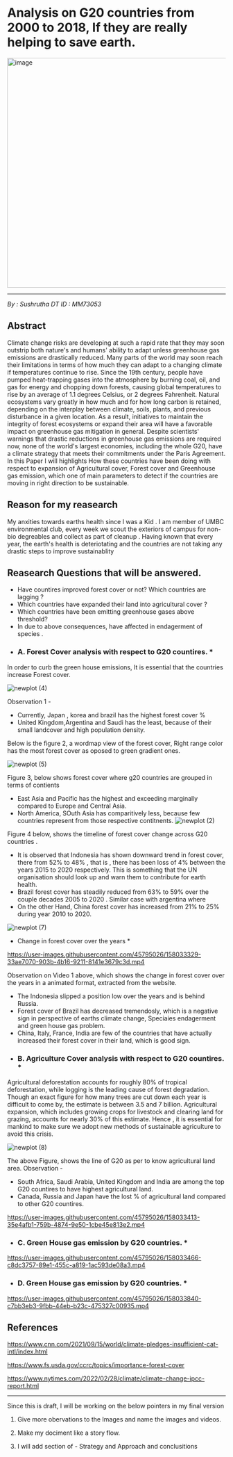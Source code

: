 # Analysis on G20 countries from 2000 to 2018, If they are really helping to save earth.

<img width="529" alt="image" src="https://user-images.githubusercontent.com/45795026/158034547-34802eff-2985-4e31-8a1f-9b601c21a954.png">

-------------------------
*By : Sushrutha DT* 
*ID : MM73053*

## Abstract 

Climate change risks are developing at such a rapid rate that they may soon outstrip both nature's and humans' ability to adapt unless greenhouse gas emissions are drastically reduced.
Many parts of the world may soon reach their limitations in terms of how much they can adapt to a changing climate if temperatures continue to rise. Since the 19th century, people have pumped heat-trapping gases into the atmosphere by burning coal, oil, and gas for energy and chopping down forests, causing global temperatures to rise by an average of 1.1 degrees Celsius, or 2 degrees Fahrenheit. 
 Natural ecosystems vary greatly in how much and for how long carbon is retained, depending on the interplay between climate, soils, plants, and previous disturbance in a given location. As a result, initiatives to maintain the integrity of forest ecosystems or expand their area will have a favorable impact on greenhouse gas mitigation in general. Despite scientists' warnings that drastic reductions in greenhouse gas emissions are required now, none of the world's largest economies, including the whole G20, have a climate strategy that meets their commitments under the  Paris Agreement.
 In this Paper I will highlights How these countries have been doing with respect to expansion of Agricultural cover, Forest cover and Greenhouse gas emission, which one of main parameters to detect if the countries are moving in right direction to be sustainable.

## Reason for my reasearch
My anxities towards earths health since I was a Kid . I am member of UMBC environmental club, every week we scout the exteriors of campus for non-bio degreables and collect as part of cleanup . 
Having known that every year, the earth's health is deteriotating and the countries are not taking any drastic steps to improve sustainablity 

## Reasearch Questions that will be answered. 
- Have countires  improved forest cover or not? Which countries are lagging ? 
- Which countries have expanded their land into agricultural cover ?
- Which countries have been emitting greenhouse gases above threshold?
- In due to above consequences, have affected in endagerment of species . 


* ### A. Forest Cover analysis with respect to G20 countires. * 

In order to curb the green house emissions, It is essential that the countries increase Forest cover. 

![newplot (4)](https://user-images.githubusercontent.com/45795026/158033289-49127473-1ffc-4926-973d-79e602787aec.png)

Observation 1  - 
  - Currently, Japan , korea and brazil has the highest forest cover % 
  - United Kingdom,Argentina and Saudi has the least, because of their small landcover and high population density.

Below is the figure 2, a  wordmap view of the forest cover, Right range color has the most forest cover as oposed to green gradient ones.

![newplot (5)](https://user-images.githubusercontent.com/45795026/158033411-2d32ecb1-a3dc-4306-9848-708f9100d788.png)

Figure 3, below shows forest cover  where g20 countries are grouped in terms of contients 
 - East Asia and Pacific has the highest and exceeding marginally compared to Europe and Central Asia.
 - North America, SOuth Asia has comparitively less, because few countries represent from those respective contitnents.
![newplot (2)](https://user-images.githubusercontent.com/45795026/158034878-cdc1ea94-c8f0-45ad-acd7-ee123e900eda.png)

Figure 4 below, shows the timeline of forest cover change across G20 countries .
- It is observed that Indonesia has shown downward trend in forest cover, there from 52% to 48% , that is , there has been loss of 4%  between the years 2015 to 2020 respectively. This is something that the UN organisation should look up and warn them to contribute for earth health.
- Brazil forest cover has steadily reduced from 63% to 59% over the couple decades 2005 to 2020 . Similar case with argentina where 
- On the other Hand, China forest cover has increased from 21% to 25% during year 2010 to 2020.

![newplot (7)](https://user-images.githubusercontent.com/45795026/158033308-b6187548-71db-4542-bf20-449a0e121054.png)


* Change in forest cover over the years *

https://user-images.githubusercontent.com/45795026/158033329-33ae7070-903b-4b16-9211-8141e3679c3d.mp4


Observation on Video 1 above, which shows the change in forest cover over the years in a animated format, extracted from the website. 
- The Indonesia slipped a position low over the years and is behind Russia. 
- Forest cover of Brazil has decreased tremendosly, which is a negative sign in perspective of earths climate change, Speciaies endagerment and green house gas problem.
- China, Italy, France, India are few of the countries that have actually increased their forest cover in their land, which is good sign. 



* ### B. Agriculture Cover analysis with respect to G20 countires. * 

Agricultural deforestation accounts for roughly 80% of tropical deforestation, while logging is the leading cause of forest degradation. Though an exact figure for how many trees are cut down each year is difficult to come by, the estimate is between 3.5 and 7 billion. Agricultural expansion, which includes growing crops for livestock and clearing land for grazing, accounts for nearly 30% of this estimate. Hence , it is essential for mankind to make sure we adopt new methods of sustainable agriculture to avoid this crisis.

![newplot (8)](https://user-images.githubusercontent.com/45795026/158033400-dec6861b-80ac-4dbb-b0f1-921691c1c89a.png)

The above Figure, shows the line of G20 as per to know agricultural land area. 
Observation - 
- South Africa, Saudi Arabia, United Kingdom and India are among the top G20 countires to have highest agricultural land.
- Canada, Russia and Japan have the lost % of agricultural land compared to other G20 countires.

https://user-images.githubusercontent.com/45795026/158033413-35e4afb1-759b-4874-9e50-1cbe45e813e2.mp4



* ### C. Green House gas emission by G20 countries. * 


https://user-images.githubusercontent.com/45795026/158033466-c8dc3757-89e1-455c-a819-1ac593de08a3.mp4




* ### D. Green House gas emission by G20 countries. * 



https://user-images.githubusercontent.com/45795026/158033840-c7bb3eb3-9fbb-44eb-b23c-475327c00935.mp4


## References 

https://www.cnn.com/2021/09/15/world/climate-pledges-insufficient-cat-intl/index.html

https://www.fs.usda.gov/ccrc/topics/importance-forest-cover

https://www.nytimes.com/2022/02/28/climate/climate-change-ipcc-report.html



----------------------

Since this is draft, I will be working on the below pointers in my final version 

1. Give more obervations to the Images and name the images and videos.

2. Make my dociment like a story flow.

3. I will add section of - Strategy and Approach and conclusitions 





